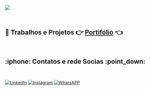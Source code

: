 
   <br>
   
   ![](https://img.shields.io/badge/React-20232A?style=for-the-badge&logo=react&logoColor=61DAFB)
   
   <br>
   
   ##  :briefcase: Trabalhos e Projetos :point_right: [**Portifólio**](https://rodrigofuster.github.io/portfolio/) :point_left:
   
   <br>
   <div>
   <h2> :iphone: Contatos e rede Socias :point_down:</h2>
   
   <br>
   
[![LinkedIn](https://img.shields.io/badge/LinkedIn-0077B5?style=for-the-badge&logo=linkedin&logoColor=white)](https://www.linkedin.com/in/rodrigo-f%C3%BCster-724898216/)
[![Instagram](https://img.shields.io/badge/Instagram-E4405F?style=for-the-badge&logo=instagram&logoColor=white)](https://www.instagram.com/rodrigofuster/)
[![WhatsAPP](https://img.shields.io/badge/WhatsApp-25D366?style=for-the-badge&logo=whatsapp&logoColor=white)]( https://whatsa.me/5551996062654/?t=Ol%C3%A1,%20tudo%20bem?%20%20Assim%20que%20poss%C3%ADvel%20eu%20retorno%20a%20sua%20mensagem!)
   </div>
   
